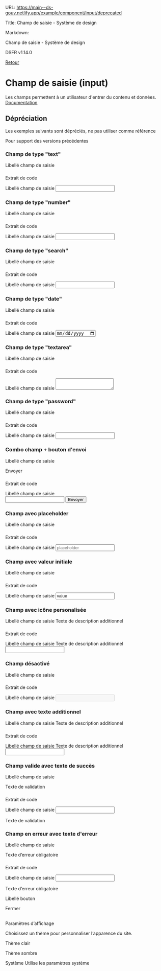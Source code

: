 URL:
https://main--ds-gouv.netlify.app/example/component/input/deprecated

Title:
Champ de saisie - Système de design

Markdown:


Champ de saisie - Système de design


DSFR v1.14.0


[Retour](../)


# Champ de saisie (input)


Les champs permettent à un utilisateur d'entrer du contenu et données.
[Documentation](https://www.systeme-de-design.gouv.fr/elements-d-interface/blocs-fonctionnels/adresse-electronique)


## Dépréciation


Les exemples suivants sont dépréciés, ne pas utiliser comme référence

Pour support des versions précédentes


### Champ de type "text"


Libellé champ de saisie


###
Extrait de code


<div class="fr-input-group">
<label class="fr-label" for="text-input-text">
Libellé champ de saisie
</label>
<input class="fr-input" id="text-input-text" type="text">
</div>


### Champ de type "number"


Libellé champ de saisie


###
Extrait de code


<div class="fr-input-group">
<label class="fr-label" for="text-input-number">
Libellé champ de saisie
</label>
<input class="fr-input" pattern="[0-9]*" inputmode="numeric" id="text-input-number" type="number">
</div>


### Champ de type "search"


Libellé champ de saisie


###
Extrait de code


<div class="fr-input-group">
<label class="fr-label" for="text-input-search">
Libellé champ de saisie
</label>
<input class="fr-input" id="text-input-search" type="search">
</div>


### Champ de type "date"


Libellé champ de saisie


###
Extrait de code


<div class="fr-input-group">
<label class="fr-label" for="text-input-date">
Libellé champ de saisie
</label>
<input class="fr-input" id="text-input-date" type="date">
</div>


### Champ de type "textarea"


Libellé champ de saisie


###
Extrait de code


<div class="fr-input-group">
<label class="fr-label" for="textarea">
Libellé champ de saisie
</label>
<textarea class="fr-input" id="textarea"></textarea>
</div>


### Champ de type "password"


Libellé champ de saisie


###
Extrait de code


<div class="fr-input-group">
<label class="fr-label" for="text-input-password">
Libellé champ de saisie
</label>
<input class="fr-input" id="text-input-password" type="password">
</div>


### Combo champ + bouton d'envoi


Libellé champ de saisie


Envoyer


###
Extrait de code


<div class="fr-input-group">
<label class="fr-label" for="text-input-button">
Libellé champ de saisie
</label>
<div class="fr-input-wrap fr-input-wrap--addon">
<input class="fr-input" id="text-input-button" type="text">
<button type="submit" class="fr-btn">Envoyer</button>
</div>
</div>


### Champ avec placeholder


Libellé champ de saisie


###
Extrait de code


<div class="fr-input-group">
<label class="fr-label" for="text-input-placeholder">
Libellé champ de saisie
</label>
<input class="fr-input" placeholder="placeholder" id="text-input-placeholder" type="text">
</div>


### Champ avec valeur initiale


Libellé champ de saisie


###
Extrait de code


<div class="fr-input-group">
<label class="fr-label" for="text-input-value">
Libellé champ de saisie
</label>
<input class="fr-input" value="value" id="text-input-value" type="text">
</div>


### Champ avec icône personalisée


Libellé champ de saisie
Texte de description additionnel


###
Extrait de code


<div class="fr-input-group">
<label class="fr-label" for="text-input-icon">
Libellé champ de saisie
<span class="fr-hint-text">Texte de description additionnel</span>
</label>
<div class="fr-input-wrap fr-icon-alert-line">
<input class="fr-input" id="text-input-icon" type="text">
</div>
</div>


### Champ désactivé


Libellé champ de saisie


###
Extrait de code


<div class="fr-input-group fr-input-group--disabled">
<label class="fr-label" for="text-input-disabled">
Libellé champ de saisie
</label>
<input class="fr-input" disabled id="text-input-disabled" type="text">
</div>


### Champ avec texte additionnel


Libellé champ de saisie
Texte de description additionnel


###
Extrait de code


<div class="fr-input-group">
<label class="fr-label" for="text-input-hint">
Libellé champ de saisie
<span class="fr-hint-text">Texte de description additionnel</span>
</label>
<input class="fr-input" id="text-input-hint" type="text">
</div>


### Champ valide avec texte de succès


Libellé champ de saisie


Texte de validation


###
Extrait de code


<div class="fr-input-group fr-input-group--valid">
<label class="fr-label" for="text-input-valid">
Libellé champ de saisie
</label>
<input class="fr-input fr-input--valid" aria-describedby="text-input-valid-desc-valid" id="text-input-valid" type="text">
<p id="text-input-valid-desc-valid" class="fr-valid-text">
Texte de validation
</p>
</div>


### Champ en erreur avec texte d'erreur


Libellé champ de saisie


Texte d’erreur obligatoire


###
Extrait de code


<div class="fr-input-group fr-input-group--error">
<label class="fr-label" for="text-input-error">
Libellé champ de saisie
</label>
<input class="fr-input fr-input--error" aria-describedby="text-input-error-desc-error" id="text-input-error" type="text">
<p id="text-input-error-desc-error" class="fr-error-text">
Texte d’erreur obligatoire
</p>
</div>


Libellé bouton


Fermer


##
Paramètres d’affichage


Choisissez un thème pour personnaliser l’apparence du site.


Thème clair


Thème sombre


Système
Utilise les paramètres système